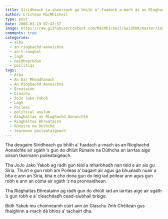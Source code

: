 ```yaml
---
title: Siridheach co-sheòrsach gu bhith a’ fuadach a-mach às an Rìoghachd Aonaichte
author: Crìstean MacMhìcheil
type: post
date: 2008-03-19 07:47:57
image: https://raw.githubusercontent.com/MacMhicheil/GeidhUK/master/images/2008-03-19-siridheach-co-sheorsach-gu-bhith-a-fuadach-a-mach-as-an-rioghachd-aonaichte.jpg
comments: true
categories:
  - alba
  - an-rioghachd-aonaichte
  - an-t-saoghal
  - lagh
  - naidheachdan
  - poilitigs
tags:
  - Alba
  - An Ear Mheadhanach
  - An Rìoghachd Aonaichte
  - Breatainn
  - Glaschu
  - JoJo Jako Yakob
  - Lagh
  - Poileas
  - political asylum
  - Riaghaltas an Rìoghachd Aonaichte
  - Riaghaltas Bhreatainn
  - Rùnaire na Dùthcha
  - tèarmann poileataigeach
---
```

Tha deugaire Siridheach gu bhith a’ fuadach a-mach às an Rìoghachd Aonaichte air sgàth ’s gun do dhiùlt Rùnaire na Dùthcha an iarrtas aige airson tèarmann poileataigeach.

<!--more-->

Tha JoJo Jako Yakob ag ràdh gun tèid a mharbhadh nan tèid e air ais gu Siria. Thuirt e gun robh am Poileas a’ bagairt air agus ga bhualadh nuair a bha e ann an Siria, bha e cho dona gun do leig iad peilear ann agus gun robh e ann an còma air sgàth ’s na pronnaidhean.

Tha Riaghaltas Bhreatainn ag ràdh gun do dhiùlt iad an iarrtas aige air sgàth ’s gun robh e a’ cleachdadh cead-siubhail brèige.

Bidh Yakob mu choinneamh cùirt ann an Glaschu 7mh Chèitean gus fhaighinn a-mach dè bhios a’ tachairt dha.
